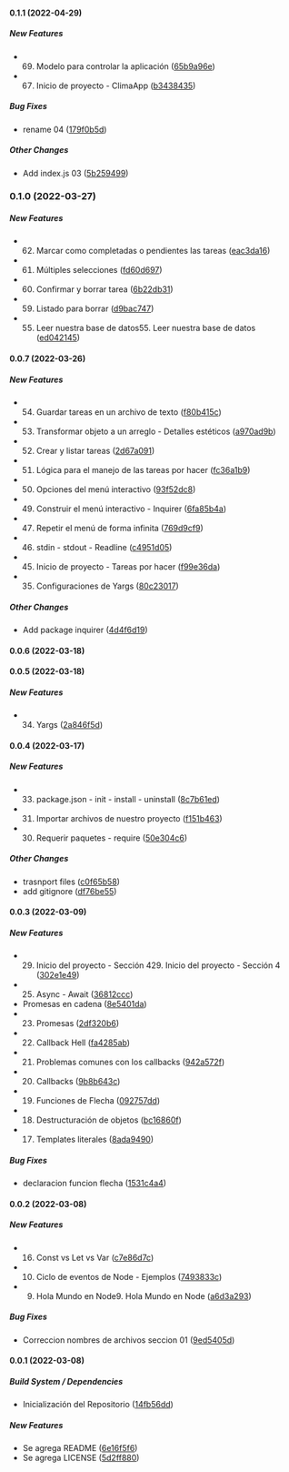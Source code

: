 #### 0.1.1 (2022-04-29)

##### New Features

* 69. Modelo para controlar la aplicación ([65b9a96e](https://github.com/maurodviveros/course_NodeJS/commit/65b9a96efb2be650ce1ab7fc0b2f66300f2f5310))
* 67. Inicio de proyecto - ClimaApp ([b3438435](https://github.com/maurodviveros/course_NodeJS/commit/b3438435517487ad61bf380cb6e3339cf1d4b56a))

##### Bug Fixes

* rename 04 ([179f0b5d](https://github.com/maurodviveros/course_NodeJS/commit/179f0b5d9d50e8683e3af9946efff4bb2979428f))

##### Other Changes

* Add index.js 03 ([5b259499](https://github.com/maurodviveros/course_NodeJS/commit/5b2594993f55b3f36bbcae5690245df0b0703aaf))

### 0.1.0 (2022-03-27)

##### New Features

* 62. Marcar como completadas o pendientes las tareas ([eac3da16](https://github.com/maurodviveros/course_NodeJS/commit/eac3da160416fde6cf564163c5a5e413f48e554e))
* 61. Múltiples selecciones ([fd60d697](https://github.com/maurodviveros/course_NodeJS/commit/fd60d697df50107409174b962b08c6bfc90d9fde))
* 60. Confirmar y borrar tarea ([6b22db31](https://github.com/maurodviveros/course_NodeJS/commit/6b22db319f1b48a8f339c9eaba241398324c3cf8))
* 59. Listado para borrar ([d9bac747](https://github.com/maurodviveros/course_NodeJS/commit/d9bac747a56cad3ae19eddc8464db7ae106cddd6))
* 55. Leer nuestra base de datos55. Leer nuestra base de datos ([ed042145](https://github.com/maurodviveros/course_NodeJS/commit/ed0421454a2be1f4a22984c4fb2b1e4d764667fc))

#### 0.0.7 (2022-03-26)

##### New Features

* 54. Guardar tareas en un archivo de texto ([f80b415c](https://github.com/maurodviveros/course_NodeJS/commit/f80b415c6f3e8968a175408d9092ba8db4a0f5f2))
* 53. Transformar objeto a un arreglo - Detalles estéticos ([a970ad9b](https://github.com/maurodviveros/course_NodeJS/commit/a970ad9b384400f5efc67b1f89656e01332823a5))
* 52. Crear y listar tareas ([2d67a091](https://github.com/maurodviveros/course_NodeJS/commit/2d67a091727f38e74dbede38f8ad0a621aedae89))
* 51. Lógica para el manejo de las tareas por hacer ([fc36a1b9](https://github.com/maurodviveros/course_NodeJS/commit/fc36a1b9051baf3679351430849cd570c765c961))
* 50. Opciones del menú interactivo ([93f52dc8](https://github.com/maurodviveros/course_NodeJS/commit/93f52dc8cc8a5b3b8f953b7ae6e7b4a88bb3faef))
* 49. Construir el menú interactivo - Inquirer ([6fa85b4a](https://github.com/maurodviveros/course_NodeJS/commit/6fa85b4abb493fff117af7fa01babde091dfeea0))
* 47. Repetir el menú de forma infinita ([769d9cf9](https://github.com/maurodviveros/course_NodeJS/commit/769d9cf94db0aabc5f22e2cec3e628044ec8d410))
* 46. stdin - stdout - Readline ([c4951d05](https://github.com/maurodviveros/course_NodeJS/commit/c4951d054b4e27a11247872ac5e51aeaee696cdc))
* 45. Inicio de proyecto - Tareas por hacer ([f99e36da](https://github.com/maurodviveros/course_NodeJS/commit/f99e36dafe6f689ab9604ecb93a14c273fc1ba73))
* 35. Configuraciones de Yargs ([80c23017](https://github.com/maurodviveros/course_NodeJS/commit/80c230177dd27c57cd7535c348ade420f12c538a))

##### Other Changes

* Add package inquirer ([4d4f6d19](https://github.com/maurodviveros/course_NodeJS/commit/4d4f6d195fdd8ea5c551a6e46d699438cddf8a46))

#### 0.0.6 (2022-03-18)

#### 0.0.5 (2022-03-18)

##### New Features

* 34. Yargs ([2a846f5d](https://github.com/maurodviveros/course_NodeJS/commit/2a846f5d947adc96d10bda8f0b3356bf1a8d62a2))

#### 0.0.4 (2022-03-17)

##### New Features

* 33. package.json - init - install - uninstall ([8c7b61ed](https://github.com/maurodviveros/course_NodeJS/commit/8c7b61ed6e64de1e3fd3bf88c235cbfc0a50fcf2))
* 31. Importar archivos de nuestro proyecto ([f151b463](https://github.com/maurodviveros/course_NodeJS/commit/f151b463ca611f46a942115ae4631c6df87ed680))
* 30. Requerir paquetes - require ([50e304c6](https://github.com/maurodviveros/course_NodeJS/commit/50e304c637240f3a3e702d49b3d74fd2387ce8e7))

##### Other Changes

* trasnport files ([c0f65b58](https://github.com/maurodviveros/course_NodeJS/commit/c0f65b58f1debde18b796f2c03c0b3455c0853e1))
* add gitignore ([df76be55](https://github.com/maurodviveros/course_NodeJS/commit/df76be559d062089ab0dec25e77821065a3b4d2f))

#### 0.0.3 (2022-03-09)

##### New Features

* 29. Inicio del proyecto - Sección 429. Inicio del proyecto - Sección 4 ([302e1e49](https://github.com/maurodviveros/course_NodeJS/commit/302e1e492b31889b77921f30023c6d4b5ee4853a))
* 25. Async - Await ([36812ccc](https://github.com/maurodviveros/course_NodeJS/commit/36812ccc79bea1f9d36c1d2d2965f1330d7992aa))
* Promesas en cadena ([8e5401da](https://github.com/maurodviveros/course_NodeJS/commit/8e5401dac5d9fd52fd8045df85cd6818e86fee1f))
* 23. Promesas ([2df320b6](https://github.com/maurodviveros/course_NodeJS/commit/2df320b64a2cea1d0b83b6a265a562730cd58fee))
* 22. Callback Hell ([fa4285ab](https://github.com/maurodviveros/course_NodeJS/commit/fa4285ab019eb440b97476e1389a3b1125706bb0))
* 21. Problemas comunes con los callbacks ([942a572f](https://github.com/maurodviveros/course_NodeJS/commit/942a572f97fbe2b4a11f9482e7811e55e5fc5925))
* 20. Callbacks ([9b8b643c](https://github.com/maurodviveros/course_NodeJS/commit/9b8b643c83bfcfb3a3a1be59ab8f5dc34ab5eb15))
* 19. Funciones de Flecha ([092757dd](https://github.com/maurodviveros/course_NodeJS/commit/092757dd4d355a838a6f946df96c305caa54a5ce))
* 18. Destructuración de objetos ([bc16860f](https://github.com/maurodviveros/course_NodeJS/commit/bc16860fc094405399d4190e9efc3dd976042d5c))
* 17. Templates literales ([8ada9490](https://github.com/maurodviveros/course_NodeJS/commit/8ada949052508714a997af05d022fc8ee5f1a47d))

##### Bug Fixes

* declaracion funcion flecha ([1531c4a4](https://github.com/maurodviveros/course_NodeJS/commit/1531c4a4975ac96d5b83e2d97b818c89b2f0afa4))

#### 0.0.2 (2022-03-08)

##### New Features

* 16. Const vs Let vs Var ([c7e86d7c](https://github.com/maurodviveros/course_NodeJS/commit/c7e86d7c56df05ea98b084d3e92ecfd5cc863f6a))
* 10. Ciclo de eventos de Node - Ejemplos ([7493833c](https://github.com/maurodviveros/course_NodeJS/commit/7493833c97b131a0af9436a79b9f3cedb39f00ee))
* 9. Hola Mundo en Node9. Hola Mundo en Node ([a6d3a293](https://github.com/maurodviveros/course_NodeJS/commit/a6d3a293e33ead1995ccc97756da7ea2658cbc54))

##### Bug Fixes

* Correccion nombres de archivos seccion 01 ([9ed5405d](https://github.com/maurodviveros/course_NodeJS/commit/9ed5405d358b0c9f487d5d5a5f759c8e4d7847f5))

#### 0.0.1 (2022-03-08)

##### Build System / Dependencies

* Inicialización del Repositorio ([14fb56dd](https://github.com/maurodviveros/course_NodeJS/commit/14fb56dd82c402c60ba75330f6b5e7792de27047))

##### New Features

* Se agrega README ([6e16f5f6](https://github.com/maurodviveros/course_NodeJS/commit/6e16f5f6eda8619f118d76f7f692e404c01744ed))
* Se agrega LICENSE ([5d2ff880](https://github.com/maurodviveros/course_NodeJS/commit/5d2ff88064e09b7fc2b1e336b4ce831c70fc3971))

